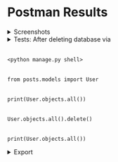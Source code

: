 
# Postman Results
<details><summary> Screenshots </summary>
<br>
  Users
  
![image](https://github.com/user-attachments/assets/5845228e-b8d8-4185-bb66-5d716d596cc8)

<br>
When trying no username and email fields.
  
![image](https://github.com/user-attachments/assets/cfd878a5-6278-45c1-8bf3-a34e87a26388)

![image](https://github.com/user-attachments/assets/ca1ad09b-4062-438b-83f9-70ef0eba54da)

![image](https://github.com/user-attachments/assets/9717abe2-a466-4d5a-8399-248d578ad814)

<br>
When username and email fields are present.

![image](https://github.com/user-attachments/assets/a5b42046-2ede-410d-ab1d-57f9d4266505)


<br> Posts

![image](https://github.com/user-attachments/assets/3b58cbc6-49af-403f-89aa-aae8fcadeae3)

<br> 

![image](https://github.com/user-attachments/assets/1c97e9fa-845c-48c1-8767-092b2b6f1171)

<br> 

![image](https://github.com/user-attachments/assets/f8b8967c-4c0f-4568-b315-6eaabd0d2a72)

<br> 
Response when the server is not run.
<br> 

![image](https://github.com/user-attachments/assets/954d2a2f-4067-4fd9-aa7d-4cb083f6b8ff)




</details>

<details><summary>
  Tests: After deleting database via 
  
  <br> ```<python manage.py shell>```
    
  <br>  ```from posts.models import User```
    
  <br>  ```print(User.objects.all())```
    
  <br> ```User.objects.all().delete()```
    
  <br>  ```print(User.objects.all())```
  
</summary>

![image](https://github.com/user-attachments/assets/51541ac1-3513-43a6-98ac-629dd3fcf1c8)

![image](https://github.com/user-attachments/assets/def2c763-eccb-4132-aa7a-78669915fd54)

![image](https://github.com/user-attachments/assets/99ca31e3-399c-4835-b7a8-5a31d193b9f3)

![image](https://github.com/user-attachments/assets/c8d917c6-e509-40cb-884a-92216cb5c574)







<details><summary> Solution </summary>
Just added a slash!
  
  ![image](https://github.com/user-attachments/assets/8609ba40-fa88-4c3e-9433-737cda6a7057)
  
![image](https://github.com/user-attachments/assets/4fc39ad8-fb24-4727-ad77-db6a37d60d14)

</details>
</details>


<details><summary> Export </summary>

  ![image](https://github.com/user-attachments/assets/1acf5399-ace7-4e03-b56c-ac51a84df261)

![image](https://github.com/user-attachments/assets/10112b4c-1846-4a0b-a752-559fa2298d03)

![image](https://github.com/user-attachments/assets/f709719e-8bee-450f-ae9e-8098848b781c)

<br>

![image](https://github.com/user-attachments/assets/fdc7b0f3-454c-430f-bb2c-841c3223e59e)

</details>
